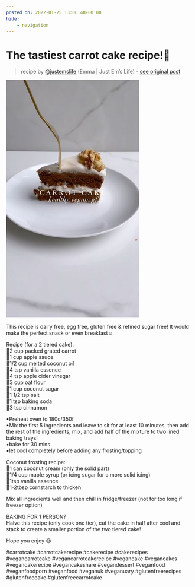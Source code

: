 ```yaml
---
posted on: 2022-01-25 13:06:48+00:00
hide:
    - navigation
---
```


# The tastiest carrot cake recipe!🥕 

> recipe by [@justemslife](https://www.instagram.com/justemslife/) 
(Emma | Just Em’s Life) - [see original post](https://instagram.com/p/CZJ2vUWoQZ0)

![](../img/justemslife_25-01-2022_1301.png)

  
This recipe is dairy free, egg free, gluten free & refined sugar free! It would make the perfect snack or even breakfast☺️  
  
Recipe (for a 2 tiered cake):  
🥕2 cup packed grated carrot  
🍏1 cup apple sauce  
🥥1/2 cup melted coconut oil   
🧡4 tsp vanilla essence  
💛4 tsp apple cider vinegar  
🌾3 cup oat flour  
🥥1 cup coconut sugar  
🧂1 1/2 tsp salt  
🥄1 tsp baking soda  
🤎3 tsp cinnamon  
  
•Preheat oven to 180c/350f  
•Mix the first 5 ingredients and leave to sit for at least 10 minutes, then add the rest of the ingredients, mix, and add half of the mixture to two lined baking trays!  
•bake for 30 mins  
•let cool completely before adding any frosting/topping  
  
Coconut frosting recipe:  
🥥1 can coconut cream (only the solid part)  
🍯1/4 cup maple syrup (or icing sugar for a more solid icing)  
🧡1tsp vanilla essence  
🤍1-2tbsp cornstarch to thicken  
  
Mix all ingredients well and then chill in fridge/freezer (not for too long if freezer option)  
  
BAKING FOR 1 PERSON?   
Halve this recipe (only cook one tier), cut the cake in half after cool and stack to create a smaller portion of the two tiered cake!  
  
Hope you enjoy 😌  
  
\#carrotcake \#carrotcakerecipe \#cakerecipe \#cakerecipes \#vegancarrotcake \#vegancarrotcakerecipe \#vegancake \#vegancakes \#vegancakerecipe \#vegancakeshare \#vegandessert \#veganfood \#veganfoodporn \#veganfood \#veganuk \#veganuary \#glutenfreerecipes \#glutenfreecake \#glutenfreecarrotcake   
